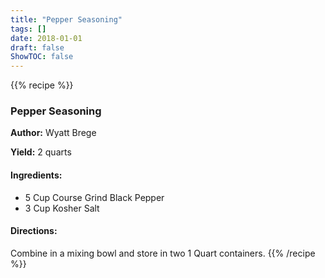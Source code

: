 ```yaml
---
title: "Pepper Seasoning"
tags: []
date: 2018-01-01
draft: false
ShowTOC: false
---
```


{{% recipe %}}

### Pepper Seasoning

**Author:** Wyatt Brege

**Yield:** 2 quarts


#### Ingredients:

-   5 Cup Course Grind Black Pepper
-   3 Cup Kosher Salt

#### Directions: 

Combine in a mixing bowl and store in two 1 Quart containers.
{{% /recipe %}}
